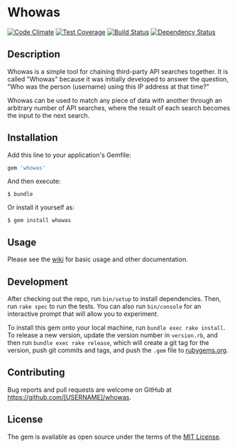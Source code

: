 # Whowas

[![Code Climate](https://codeclimate.com/github/TuftsUniversity/whowas/badges/gpa.svg)](https://codeclimate.com/github/TuftsUniversity/whowas) [![Test Coverage](https://codeclimate.com/github/TuftsUniversity/whowas/badges/coverage.svg)](https://codeclimate.com/github/TuftsUniversity/whowas/coverage) [![Build Status](https://travis-ci.org/TuftsUniversity/whowas.svg?branch=master)](https://travis-ci.org/TuftsUniversity/whowas) [![Dependency Status](https://gemnasium.com/TuftsUniversity/whowas.svg)](https://gemnasium.com/TuftsUniversity/whowas)

## Description

Whowas is a simple tool for chaining third-party API searches together.  It is called "Whowas" because it was initially developed to answer the question, "Who was the person (username) using this IP address at that time?"

Whowas can be used to match any piece of data with another through an arbitrary number of API searches, where the result of each search becomes the input to the next search.

## Installation

Add this line to your application's Gemfile:

```ruby
gem 'whowas'
```

And then execute:

    $ bundle

Or install it yourself as:

    $ gem install whowas

## Usage

Please see the [wiki](https://github.com/TuftsUniversity/whowas/wiki) for basic usage and other documentation.

## Development

After checking out the repo, run `bin/setup` to install dependencies. Then, run `rake spec` to run the tests. You can also run `bin/console` for an interactive prompt that will allow you to experiment.

To install this gem onto your local machine, run `bundle exec rake install`. To release a new version, update the version number in `version.rb`, and then run `bundle exec rake release`, which will create a git tag for the version, push git commits and tags, and push the `.gem` file to [rubygems.org](https://rubygems.org).

## Contributing

Bug reports and pull requests are welcome on GitHub at https://github.com/[USERNAME]/whowas.

## License

The gem is available as open source under the terms of the [MIT License](http://opensource.org/licenses/MIT).

